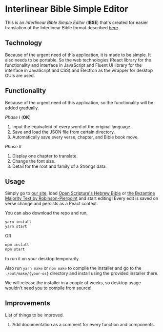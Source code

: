 # **Interlinear Bible Simple Editor**
This is an *Interlinear Bible Simple Editor* (**IBSE**) that's created for easier
translation of the Interlinear Bible format described
[here](https://github.com/benihyangbaik/aist/blob/main/README.en.md#cheap-to-compute).

## **Technology**
Because of the urgent need of this application, it is made to be simple. It
also needs to be portable. So the web technologies (React library for the
functionality and interface in JavaScript and Fluent UI library for the
interface in JavaScript and CSS) and Electron as the wrapper for desktop GUIs
are used.


## **Functionality**
Because of the urgent need of this application, so the functionality will be
added gradually.

_Phase I_ (**OK**)
1. Input the equivalent of every word of the original language.
2. Save and load the JSON file from certain directory.
3. Automatically save every verse, chapter, and Bible book move.

_Phase II_
1. Display one chapter to translate.
2. Change the font size.
3. Detail for the root and family of a Strongs data.


## **Usage**
Simply go to [our site](https://ibse.benihyangbaik.com), load [Open Scripture's
Hebrew
Bible](https://github.com/benihyangbaik/interlinear-bible-simple-editor/blob/main/data/morphhb.json)
or [the Byzantine Majority Text by
Robinson-Pierpoint](https://github.com/benihyangbaik/interlinear-bible-simple-editor/blob/main/data/byzmt.json)
and start editing! Every edit is saved on verse change and persists as a React
context.

You can also download the repo and run,
```bash
yarn install
yarn start
```
OR
```bash
npm install
npm start
```
to run it on your desktop temporarily.

Also run `yarn make` or `npm make` to compile the installer and go to the
`./out/make/{your-os}` directory and install using the provided installer
there.

We will release the installer in a couple of weeks, so desktop usage wouldn't
need you to compile from source!


## **Improvements**
List of things to be improved.
1. Add documentation as a comment for every function and components.
